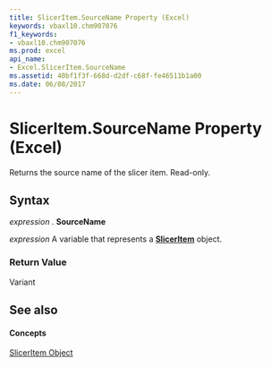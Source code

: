 ```yaml
---
title: SlicerItem.SourceName Property (Excel)
keywords: vbaxl10.chm907076
f1_keywords:
- vbaxl10.chm907076
ms.prod: excel
api_name:
- Excel.SlicerItem.SourceName
ms.assetid: 40bf1f3f-668d-d2df-c68f-fe46511b1a00
ms.date: 06/08/2017
---
```



# SlicerItem.SourceName Property (Excel)

Returns the source name of the slicer item. Read-only.


## Syntax

 _expression_ . **SourceName**

 _expression_ A variable that represents a **[SlicerItem](Excel.SlicerItem.md)** object.


### Return Value

Variant


## See also


#### Concepts


[SlicerItem Object](Excel.SlicerItem.md)

